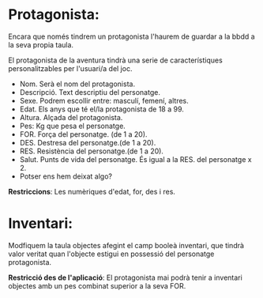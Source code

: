 # Protagonista:

Encara que només tindrem un protagonista l'haurem de guardar a la bbdd a la seva propia taula.

El protagonista de la aventura tindrà una serie de característiques personalitzables per l'usuari/a del joc.

- Nom. Serà el nom del protagonista.
- Descripció. Text descriptiu del personatge.
- Sexe. Podrem escollir entre: masculí, femení, altres.
- Edat. Els anys que té el/la protagonista de 18 a 99.
- Altura. Alçada del protagonista.
- Pes: Kg que pesa el personatge.
- FOR. Força del personatge. (de 1 a 20).
- DES. Destresa del personatge.(de 1 a 20).
- RES. Resistència del personatge.(de 1 a 20).
- Salut. Punts de vida del personatge. És igual a la RES. del personatge x 2.
- Potser ens hem deixat algo?

**Restriccions**: Les numèriques d'edat, for, des i res.

# Inventari:

Modfiquem la taula objectes afegint el camp booleà inventari, que tindrà valor veritat quan l'objecte estigui en possessió del personatge protagonista.

**Restricció des de l'aplicació**: El protagonista mai podrà tenir a inventari objectes amb un pes combinat superior a la seva FOR.
